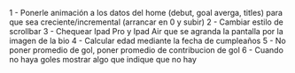 1 - Ponerle animación a los datos del home (debut, goal averga, titles) para que sea creciente/incremental (arrancar en 0 y subir)
2 - Cambiar estilo de scrollbar
3 - Chequear Ipad Pro y Ipad Air que se agranda la pantalla por la imagen de la bio
4 - Calcular edad mediante la fecha de cumpleaños
5 - No poner promedio de gol, poner promedio de contribucion de gol
6 - Cuando no haya goles mostrar algo que indique que no hay
